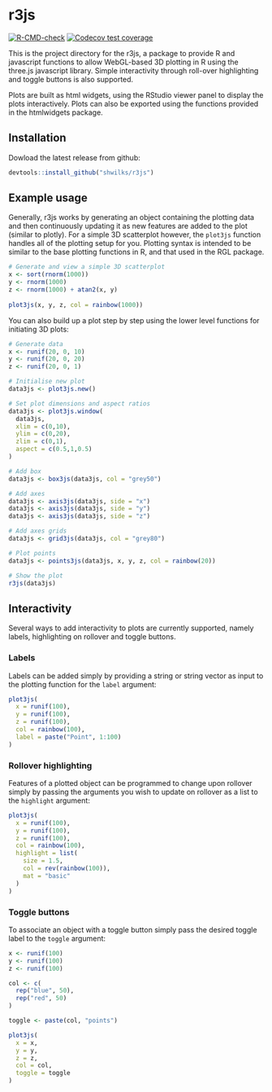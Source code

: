 
<!-- README.md is generated from README.Rmd. Please edit that file -->

# r3js

<!-- badges: start -->

[![R-CMD-check](https://github.com/shwilks/r3js/workflows/R-CMD-check/badge.svg)](https://github.com/shwilks/r3js/actions)
[![Codecov test
coverage](https://codecov.io/gh/shwilks/r3js/branch/master/graph/badge.svg)](https://https://app.codecov.io/gh/shwilks/r3js?branch=master)
<!-- badges: end -->

This is the project directory for the r3js, a package to provide R and
javascript functions to allow WebGL-based 3D plotting in R using the
three.js javascript library. Simple interactivity through roll-over
highlighting and toggle buttons is also supported.

Plots are built as html widgets, using the RStudio viewer panel to
display the plots interactively. Plots can also be exported using the
functions provided in the htmlwidgets package.

## Installation

Dowload the latest release from github:

``` r
devtools::install_github("shwilks/r3js")
```

## Example usage

Generally, r3js works by generating an object containing the plotting
data and then continuously updating it as new features are added to the
plot (similar to plotly). For a simple 3D scatterplot however, the
`plot3js` function handles all of the plotting setup for you. Plotting
syntax is intended to be similar to the base plotting functions in R,
and that used in the RGL package.

``` r
# Generate and view a simple 3D scatterplot
x <- sort(rnorm(1000))
y <- rnorm(1000)
z <- rnorm(1000) + atan2(x, y)
  
plot3js(x, y, z, col = rainbow(1000))
```

You can also build up a plot step by step using the lower level
functions for initiating 3D plots:

``` r
# Generate data
x <- runif(20, 0, 10)
y <- runif(20, 0, 20)
z <- runif(20, 0, 1)

# Initialise new plot
data3js <- plot3js.new()

# Set plot dimensions and aspect ratios
data3js <- plot3js.window(
  data3js,
  xlim = c(0,10),
  ylim = c(0,20),
  zlim = c(0,1),
  aspect = c(0.5,1,0.5)
)

# Add box
data3js <- box3js(data3js, col = "grey50")

# Add axes
data3js <- axis3js(data3js, side = "x")
data3js <- axis3js(data3js, side = "y")
data3js <- axis3js(data3js, side = "z")

# Add axes grids
data3js <- grid3js(data3js, col = "grey80")

# Plot points
data3js <- points3js(data3js, x, y, z, col = rainbow(20))

# Show the plot
r3js(data3js)
```

## Interactivity

Several ways to add interactivity to plots are currently supported,
namely labels, highlighting on rollover and toggle buttons.

### Labels

Labels can be added simply by providing a string or string vector as
input to the plotting function for the `label` argument:

``` r
plot3js(
  x = runif(100),
  y = runif(100),
  z = runif(100),
  col = rainbow(100),
  label = paste("Point", 1:100)
)
```

### Rollover highlighting

Features of a plotted object can be programmed to change upon rollover
simply by passing the arguments you wish to update on rollover as a list
to the `highlight` argument:

``` r
plot3js(
  x = runif(100),
  y = runif(100),
  z = runif(100),
  col = rainbow(100),
  highlight = list(
    size = 1.5,
    col = rev(rainbow(100)),
    mat = "basic"
  )
)
```

### Toggle buttons

To associate an object with a toggle button simply pass the desired
toggle label to the `toggle` argument:

``` r
x <- runif(100)
y <- runif(100)
z <- runif(100)

col <- c(
  rep("blue", 50),
  rep("red", 50)
)

toggle <- paste(col, "points")

plot3js(
  x = x,
  y = y,
  z = z,
  col = col,
  toggle = toggle
)
```
